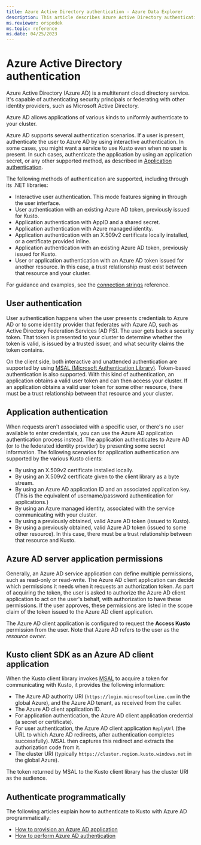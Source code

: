 ```yaml
---
title: Azure Active Directory authentication - Azure Data Explorer
description: This article describes Azure Active Directory authentication in Azure Data Explorer.
ms.reviewer: orspodek
ms.topic: reference
ms.date: 04/25/2023
---
```

# Azure Active Directory authentication

Azure Active Directory (Azure AD) is a multitenant cloud directory service. It's capable of authenticating security principals or federating with other identity providers, such as Microsoft Active Directory.

Azure AD allows applications of various kinds to uniformly authenticate to your cluster.

Azure AD supports several authentication scenarios. If a user is present, authenticate the user to Azure AD by using interactive authentication. In some cases, you might want a service to use Kusto even when no user is present. In such cases, authenticate the application by using an application secret, or any other supported method, as described in [Application authentication](#application-authentication).

The following methods of authentication are supported, including through its .NET libraries:

* Interactive user authentication. This mode features signing in through the user interface.
* User authentication with an existing Azure AD token, previously issued for Kusto.
* Application authentication with AppID and a shared secret.
* Application authentication with Azure managed identity.
* Application authentication with an X.509v2 certificate locally installed, or a certificate provided inline.
* Application authentication with an existing Azure AD token, previously issued for Kusto.
* User or application authentication with an Azure AD token issued for another resource. In this case, a trust relationship must exist between that resource and your cluster.

For guidance and examples, see the [connection strings](../../api/connection-strings/kusto.md) reference.

## User authentication

User authentication happens when the user presents credentials to Azure AD or to some identity provider that federates with Azure AD, such as Active Directory Federation Services (AD FS). The user gets back a security token. That token is presented to your cluster to determine whether the token is valid, is issued by a trusted issuer, and what security claims the token contains.

On the client side, both interactive and unattended authentication are supported by using [MSAL (Microsoft Authentication Library)](/azure/active-directory/develop/msal-overview). Token-based authentication is also supported. With this kind of authentication, an application obtains a valid user token and can then access your cluster. If an application obtains a valid user token for some other resource, there must be a trust relationship between that resource and your cluster.

## Application authentication

When requests aren't associated with a specific user, or there's no user available to enter
credentials, you can use the Azure AD application authentication process instead. The application authenticates to Azure AD (or to the federated identity provider) by presenting some secret information. The following scenarios for application authentication are supported by the various Kusto clients:

* By using an X.509v2 certificate installed locally.
* By using an X.509v2 certificate given to the client library as a byte stream.
* By using an Azure AD application ID and an associated application key. (This is the equivalent of username/password authentication for applications.)
* By using an Azure managed identity, associated with the service communicating with your cluster.
* By using a previously obtained, valid Azure AD token (issued to Kusto).
* By using a previously obtained, valid Azure AD token (issued to some other resource). In this case, there must be a trust relationship between that resource and Kusto.

## Azure AD server application permissions

Generally, an Azure AD service application can define multiple permissions, such as read-only or read-write. The Azure AD client application can decide which permissions it needs when it requests an authorization token. As part of acquiring the token, the user is asked to authorize the Azure AD client application to act on the user's behalf, with authorization to have these permissions. If the user approves, these permissions are listed in the scope claim of the token issued to the Azure AD client application.

The Azure AD client application is configured to request the **Access Kusto** permission from the user. Note that Azure AD refers to the user as the *resource owner*.

## Kusto client SDK as an Azure AD client application

When the Kusto client library invokes [MSAL](/azure/active-directory/develop/msal-overview) to acquire a token for communicating with Kusto, it provides the following information:

- The Azure AD authority URI (`https://login.microsoftonline.com` in the global Azure), and the Azure AD tenant, as received from the caller.
- The Azure AD client application ID.
- For application authentication, the Azure AD client application credential (a secret or certificate).
- For user authentication, the Azure AD client application `ReplyUrl` (the URL to which Azure AD redirects, after authentication completes successfully). MSAL then captures this redirect and extracts the authorization code from it.
- The cluster URI (typically `https://cluster.region.kusto.windows.net` in the global Azure).

The token returned by MSAL to the Kusto client library has the cluster URI as the audience.

## Authenticate programmatically

The following articles explain how to authenticate to Kusto with Azure AD programmatically:

* [How to provision an Azure AD application](../../../provision-azure-ad-app.md)
* [How to perform Azure AD authentication](how-to-authenticate-with-aad.md)
